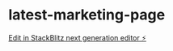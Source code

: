 # latest-marketing-page

[Edit in StackBlitz next generation editor ⚡️](https://stackblitz.com/~/github.com/reyesprince/latest-marketing-page)